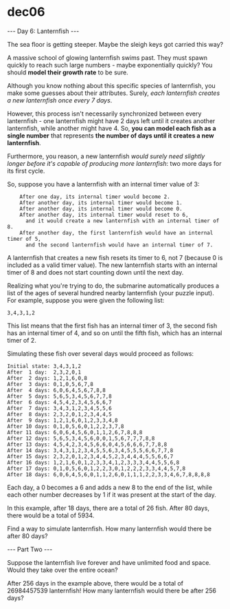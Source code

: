 # dec06

--- Day 6: Lanternfish ---

The sea floor is getting steeper. Maybe the sleigh keys got carried this way?

A massive school of glowing lanternfish swims past. 
They must spawn quickly to reach such large numbers - maybe exponentially quickly? 
You should **model their growth rate** to be sure.

Although you know nothing about this specific species of lanternfish, 
you make some guesses about their attributes. 
Surely, _each lanternfish creates a new lanternfish once every 7 days_.

However, this process isn't necessarily synchronized between every lanternfish - 
one lanternfish might have 2 days left until it creates another lanternfish, 
while another might have 4. 
So, **you can model each fish as a single number** that represents 
**the number of days until it creates a new lanternfish**.

Furthermore, you reason, 
a new lanternfish _would surely need slightly longer 
before it's capable of producing more lanternfish_: 
two more days for its first cycle.

So, suppose you have a lanternfish with an internal timer value of 3:

```
    After one day, its internal timer would become 2.
    After another day, its internal timer would become 1.
    After another day, its internal timer would become 0.
    After another day, its internal timer would reset to 6, 
      and it would create a new lanternfish with an internal timer of 8.
    After another day, the first lanternfish would have an internal timer of 5, 
      and the second lanternfish would have an internal timer of 7.
```

A lanternfish that creates a new fish resets its timer to 6, not 7 
(because 0 is included as a valid timer value). 
The new lanternfish starts with an internal timer of 8 and 
does not start counting down until the next day.

Realizing what you're trying to do, 
the submarine automatically produces a list of the ages of several hundred 
nearby lanternfish (your puzzle input). 
For example, suppose you were given the following list:

```
3,4,3,1,2
```

This list means that the first fish has an internal timer of 3, 
the second fish has an internal timer of 4, 
and so on until the fifth fish, which has an internal timer of 2. 

Simulating these fish over several days would proceed as follows:

```
Initial state: 3,4,3,1,2
After  1 day:  2,3,2,0,1
After  2 days: 1,2,1,6,0,8
After  3 days: 0,1,0,5,6,7,8
After  4 days: 6,0,6,4,5,6,7,8,8
After  5 days: 5,6,5,3,4,5,6,7,7,8
After  6 days: 4,5,4,2,3,4,5,6,6,7
After  7 days: 3,4,3,1,2,3,4,5,5,6
After  8 days: 2,3,2,0,1,2,3,4,4,5
After  9 days: 1,2,1,6,0,1,2,3,3,4,8
After 10 days: 0,1,0,5,6,0,1,2,2,3,7,8
After 11 days: 6,0,6,4,5,6,0,1,1,2,6,7,8,8,8
After 12 days: 5,6,5,3,4,5,6,0,0,1,5,6,7,7,7,8,8
After 13 days: 4,5,4,2,3,4,5,6,6,0,4,5,6,6,6,7,7,8,8
After 14 days: 3,4,3,1,2,3,4,5,5,6,3,4,5,5,5,6,6,7,7,8
After 15 days: 2,3,2,0,1,2,3,4,4,5,2,3,4,4,4,5,5,6,6,7
After 16 days: 1,2,1,6,0,1,2,3,3,4,1,2,3,3,3,4,4,5,5,6,8
After 17 days: 0,1,0,5,6,0,1,2,2,3,0,1,2,2,2,3,3,4,4,5,7,8
After 18 days: 6,0,6,4,5,6,0,1,1,2,6,0,1,1,1,2,2,3,3,4,6,7,8,8,8,8
```

Each day, a 0 becomes a 6 and adds a new 8 to the end of the list, 
while each other number decreases by 1 if it was present at the start of the day.

In this example, after 18 days, there are a total of 26 fish. 
After 80 days, there would be a total of 5934.

Find a way to simulate lanternfish. How many lanternfish would there be after 80 days?

--- Part Two ---

Suppose the lanternfish live forever and have unlimited food and space. 
Would they take over the entire ocean?

After 256 days in the example above, there would be a total of 26984457539 lanternfish!
How many lanternfish would there be after 256 days?

